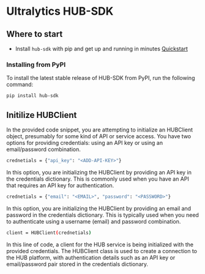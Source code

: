 # Ultralytics HUB-SDK

## Where to start

- Install `hub-sdk` with pip and get up and running in minutes [Quickstart](quickstart.md)

### Installing from PyPI

To install the latest stable release of HUB-SDK from PyPI, run the following command:

```sh
pip install hub-sdk
```

## Initilize HUBClient
In the provided code snippet, you are attempting to initialize an HUBClient object, presumably for some kind of API or service access. You have two options for providing credentials: using an API key or using an email/password combination.

```sh
crednetials = {"api_key": "<ADD-API-KEY>"}
```

In this option, you are initializing the HUBClient by providing an API key in the credentials dictionary. This is commonly used when you have an API that requires an API key for authentication.

```sh
crednetials = {"email": "<EMAIL>", "password": "<PASSWORD>"}
```
In this option, you are initializing the HUBClient by providing an email and password in the credentials dictionary. This is typically used when you need to authenticate using a username (email) and password combination.


```sh
client = HUBClient(crednetials)
```

In this line of code, a client for the HUB service is being initialized with the provided credentials. The HUBClient class is used to create a connection to the HUB platform, with authentication details such as an API key or email/password pair stored in the credentials dictionary.
